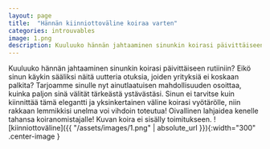 ```yaml
---
layout: page
title:  "Hännän kiinniottoväline koiraa varten"
categories: introuvables
image: 1.png
description: Kuuluuko hännän jahtaaminen sinunkin koirasi päivittäiseen rutiiniin? Eikö sinun käykin sääliksi näitä uutteria otuksia, joiden yrityksiä ei koskaan palkita? Tarjoamme sinulle nyt ainutlaatuisen mahdollisuuden osoittaa, kuinka paljon sinä välität tärkeästä ystävästäsi. Sinun ei tarvitse kuin kiinnittää tämä elegantti ja yksinkertainen väline koirasi vyötärölle, niin rakkaan lemmikkisi unelma voi vihdoin toteutua! Oivallinen lahjaidea kenelle tahansa koiranomistajalle! Kuvan koira ei sisälly toimitukseen.
---
```

Kuuluuko hännän jahtaaminen sinunkin koirasi päivittäiseen rutiiniin? Eikö sinun käykin sääliksi näitä uutteria otuksia, joiden yrityksiä ei koskaan palkita? Tarjoamme sinulle nyt ainutlaatuisen mahdollisuuden osoittaa, kuinka paljon sinä välität tärkeästä ystävästäsi. Sinun ei tarvitse kuin kiinnittää tämä elegantti ja yksinkertainen väline koirasi vyötärölle, niin rakkaan lemmikkisi unelma voi vihdoin toteutua! Oivallinen lahjaidea kenelle tahansa koiranomistajalle! Kuvan koira ei sisälly toimitukseen.
![kiinniottoväline]({{ "/assets/images/1.png" | absolute_url }}){:width="300" .center-image }
